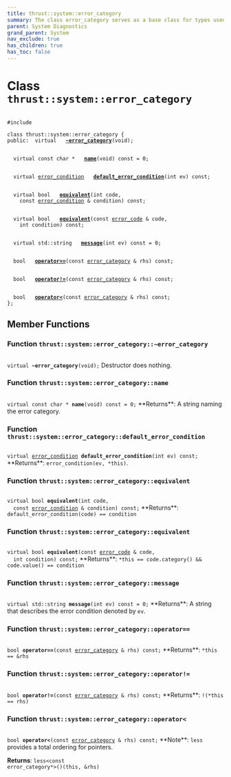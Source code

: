 ```yaml
---
title: thrust::system::error_category
summary: The class error_category serves as a base class for types used to identify the source and encoding of a particular category of error code. Classes may be derived from error_category to support categories of errors in addition to those defined in the C++ International Standard. 
parent: System Diagnostics
grand_parent: System
nav_exclude: true
has_children: true
has_toc: false
---
```


# Class `thrust::system::error_category`

<code class="doxybook">
<span>#include <thrust/system/error_code.h></span><br>
<span>class thrust::system::error&#95;category {</span>
<span>public:</span><span>&nbsp;&nbsp;virtual </span><span>&nbsp;&nbsp;<b><a href="{{ site.baseurl }}/api/classes/classthrust_1_1system_1_1error__category.html#function-~error-category">~error&#95;category</a></b>(void);</span>
<br>
<span>&nbsp;&nbsp;virtual const char * </span><span>&nbsp;&nbsp;<b><a href="{{ site.baseurl }}/api/classes/classthrust_1_1system_1_1error__category.html#function-name">name</a></b>(void) const = 0;</span>
<br>
<span>&nbsp;&nbsp;virtual <a href="{{ site.baseurl }}/api/classes/classthrust_1_1system_1_1error__condition.html">error_condition</a> </span><span>&nbsp;&nbsp;<b><a href="{{ site.baseurl }}/api/classes/classthrust_1_1system_1_1error__category.html#function-default-error-condition">default&#95;error&#95;condition</a></b>(int ev) const;</span>
<br>
<span>&nbsp;&nbsp;virtual bool </span><span>&nbsp;&nbsp;<b><a href="{{ site.baseurl }}/api/classes/classthrust_1_1system_1_1error__category.html#function-equivalent">equivalent</a></b>(int code,</span>
<span>&nbsp;&nbsp;&nbsp;&nbsp;const <a href="{{ site.baseurl }}/api/classes/classthrust_1_1system_1_1error__condition.html">error_condition</a> & condition) const;</span>
<br>
<span>&nbsp;&nbsp;virtual bool </span><span>&nbsp;&nbsp;<b><a href="{{ site.baseurl }}/api/classes/classthrust_1_1system_1_1error__category.html#function-equivalent">equivalent</a></b>(const <a href="{{ site.baseurl }}/api/classes/classthrust_1_1system_1_1error__code.html">error_code</a> & code,</span>
<span>&nbsp;&nbsp;&nbsp;&nbsp;int condition) const;</span>
<br>
<span>&nbsp;&nbsp;virtual std::string </span><span>&nbsp;&nbsp;<b><a href="{{ site.baseurl }}/api/classes/classthrust_1_1system_1_1error__category.html#function-message">message</a></b>(int ev) const = 0;</span>
<br>
<span>&nbsp;&nbsp;bool </span><span>&nbsp;&nbsp;<b><a href="{{ site.baseurl }}/api/classes/classthrust_1_1system_1_1error__category.html#function-operator==">operator==</a></b>(const <a href="{{ site.baseurl }}/api/classes/classthrust_1_1system_1_1error__category.html">error_category</a> & rhs) const;</span>
<br>
<span>&nbsp;&nbsp;bool </span><span>&nbsp;&nbsp;<b><a href="{{ site.baseurl }}/api/classes/classthrust_1_1system_1_1error__category.html#function-operator!=">operator!=</a></b>(const <a href="{{ site.baseurl }}/api/classes/classthrust_1_1system_1_1error__category.html">error_category</a> & rhs) const;</span>
<br>
<span>&nbsp;&nbsp;bool </span><span>&nbsp;&nbsp;<b><a href="{{ site.baseurl }}/api/classes/classthrust_1_1system_1_1error__category.html#function-operator<">operator&lt;</a></b>(const <a href="{{ site.baseurl }}/api/classes/classthrust_1_1system_1_1error__category.html">error_category</a> & rhs) const;</span>
<span>};</span>
</code>

## Member Functions

<h3 id="function-~error-category">
Function <code>thrust::system::error&#95;category::~error&#95;category</code>
</h3>

<code class="doxybook">
<span>virtual </span><span><b>~error_category</b>(void);</span></code>
Destructor does nothing. 

<h3 id="function-name">
Function <code>thrust::system::error&#95;category::name</code>
</h3>

<code class="doxybook">
<span>virtual const char * </span><span><b>name</b>(void) const = 0;</span></code>
**Returns**:
A string naming the error category. 

<h3 id="function-default-error-condition">
Function <code>thrust::system::error&#95;category::default&#95;error&#95;condition</code>
</h3>

<code class="doxybook">
<span>virtual <a href="{{ site.baseurl }}/api/classes/classthrust_1_1system_1_1error__condition.html">error_condition</a> </span><span><b>default_error_condition</b>(int ev) const;</span></code>
**Returns**:
<code>error&#95;condition(ev, &#42;this)</code>. 

<h3 id="function-equivalent">
Function <code>thrust::system::error&#95;category::equivalent</code>
</h3>

<code class="doxybook">
<span>virtual bool </span><span><b>equivalent</b>(int code,</span>
<span>&nbsp;&nbsp;const <a href="{{ site.baseurl }}/api/classes/classthrust_1_1system_1_1error__condition.html">error_condition</a> & condition) const;</span></code>
**Returns**:
<code>default&#95;error&#95;condition(code) == condition</code>

<h3 id="function-equivalent">
Function <code>thrust::system::error&#95;category::equivalent</code>
</h3>

<code class="doxybook">
<span>virtual bool </span><span><b>equivalent</b>(const <a href="{{ site.baseurl }}/api/classes/classthrust_1_1system_1_1error__code.html">error_code</a> & code,</span>
<span>&nbsp;&nbsp;int condition) const;</span></code>
**Returns**:
<code>&#42;this == code.category() && code.value() == condition</code>

<h3 id="function-message">
Function <code>thrust::system::error&#95;category::message</code>
</h3>

<code class="doxybook">
<span>virtual std::string </span><span><b>message</b>(int ev) const = 0;</span></code>
**Returns**:
A string that describes the error condition denoted by <code>ev</code>. 

<h3 id="function-operator==">
Function <code>thrust::system::error&#95;category::operator==</code>
</h3>

<code class="doxybook">
<span>bool </span><span><b>operator==</b>(const <a href="{{ site.baseurl }}/api/classes/classthrust_1_1system_1_1error__category.html">error_category</a> & rhs) const;</span></code>
**Returns**:
<code>&#42;this == &rhs</code>

<h3 id="function-operator!=">
Function <code>thrust::system::error&#95;category::operator!=</code>
</h3>

<code class="doxybook">
<span>bool </span><span><b>operator!=</b>(const <a href="{{ site.baseurl }}/api/classes/classthrust_1_1system_1_1error__category.html">error_category</a> & rhs) const;</span></code>
**Returns**:
<code>!(&#42;this == rhs)</code>

<h3 id="function-operator<">
Function <code>thrust::system::error&#95;category::operator&lt;</code>
</h3>

<code class="doxybook">
<span>bool </span><span><b>operator<</b>(const <a href="{{ site.baseurl }}/api/classes/classthrust_1_1system_1_1error__category.html">error_category</a> & rhs) const;</span></code>
**Note**:
<code>less</code> provides a total ordering for pointers. 

**Returns**:
<code>less&lt;const error&#95;category&#42;&gt;()(this, &rhs)</code>


